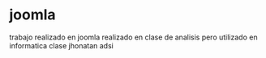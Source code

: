 # joomla
trabajo realizado en joomla
realizado en  clase de analisis pero utilizado en informatica clase jhonatan adsi
